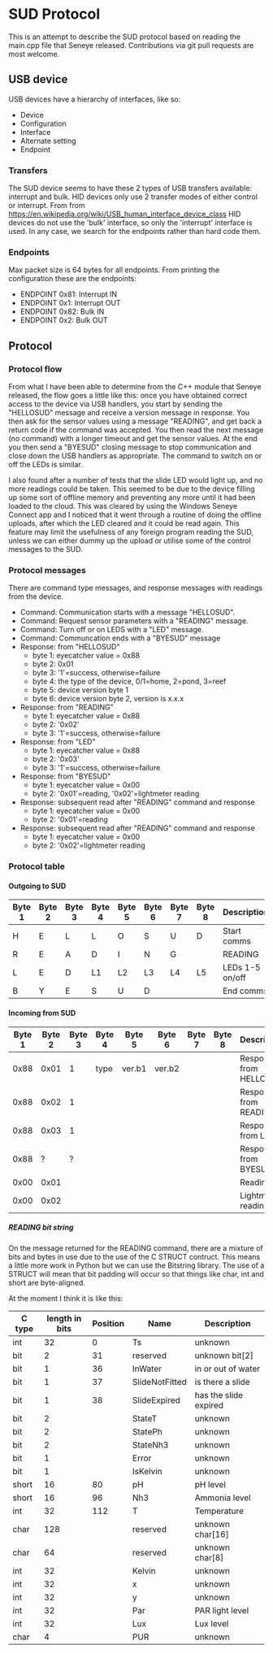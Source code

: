 # SUD Protocol
This is an attempt to describe the SUD protocol based on reading the main.cpp file that Seneye released. Contributions via git pull requests are most welcome.

## USB device
USB devices have a hierarchy of interfaces, like so:
* Device
* Configuration
* Interface
* Alternate setting
* Endpoint

### Transfers
The SUD device seems to have these 2 types of USB transfers available: interrupt and bulk. HID devices only use 2 transfer modes of either control or interrupt. From from https://en.wikipedia.org/wiki/USB_human_interface_device_class HID devices do not use the 'bulk' interface, so only the 'interrupt' interface is used. In any case, we search for the endpoints rather than hard code them.

### Endpoints
Max packet size is 64 bytes for all endpoints.
From printing the configuration these are the endpoints:
- ENDPOINT 0x81: Interrupt IN
- ENDPOINT 0x1: Interrupt OUT
- ENDPOINT 0x82: Bulk IN
- ENDPOINT 0x2: Bulk OUT

## Protocol
### Protocol flow
From what I have been able to determine from the C++ module that Seneye released, the flow goes a little like this: once you have obtained correct access to the device via USB handlers, you start by sending the "HELLOSUD" message and receive a version message in response. You then ask for the sensor values using a message "READING", and get back a return code if the command was accepted. You then read the next message (no command) with a longer timeout and get the sensor values. At the end you then send a "BYESUD" closing message to stop communication and close down the USB handlers as appropriate. The command to switch on or off the LEDs is similar.

I also found after a number of tests that the slide LED would light up, and no more readings could be taken. This seemed to be due to the device filling up some sort of offline memory and preventing any more until it had been loaded to the cloud. This was cleared by using the Windows Seneye Connect app and I noticed that it went through a routine of doing the offline uploads, after which the LED cleared and it could be read again. This feature may limit the usefulness of any foreign program reading the SUD, unless we can either dummy up the upload or utilise some of the control messages to the SUD.

### Protocol messages
There are command type messages, and response messages with readings from the device.
* Command: Communication starts with a message "HELLOSUD".
* Command: Request sensor parameters with a "READING" message.
* Command: Turn off or on LEDS with a "LED" message.
* Command: Communcation ends with a "BYESUD" message
* Response: from "HELLOSUD"
	- byte 1: eyecatcher value = 0x88
	- byte 2: 0x01
	- byte 3: '1'=success, otherwise=failure
	- byte 4: the type of the device, 0/1=home, 2=pond, 3=reef
	- byte 5: device version byte 1
	- byte 6: device version byte 2, version is x.x.x
* Response: from "READING"
	- byte 1: eyecatcher value = 0x88
	- byte 2: '0x02'
	- byte 3: '1'=success, otherwise=failure
* Response: from "LED"
	- byte 1: eyecatcher value = 0x88
	- byte 2: '0x03'
	- byte 3: '1'=success, otherwise=failure
* Response: from "BYESUD"
	- byte 1: eyecatcher value = 0x00
	- byte 2: '0x01'=reading, '0x02'=lightmeter reading
* Response: subsequent read after "READING" command and response
	- byte 1: eyecatcher value = 0x00
	- byte 2: '0x01'=reading
* Response: subsequent read after "READING" command and response
	- byte 1: eyecatcher value = 0x00
	- byte 2: '0x02'=lightmeter reading

### Protocol table
#### Outgoing to SUD

| Byte 1 | Byte 2 | Byte 3 | Byte 4 | Byte 5 | Byte 6 | Byte 7 | Byte 8 | Description |
|---|---|---|---|---|---|---|---|---|
|H|E|L|L|O|S|U|D|Start comms|
|R|E|A|D|I|N|G||READING|
|L|E|D|L1|L2|L3|L4|L5|LEDs 1-5 on/off|
|B|Y|E|S|U|D|||End comms|

#### Incoming from SUD

| Byte 1 | Byte 2 | Byte 3 | Byte 4 | Byte 5 | Byte 6 | Byte 7 | Byte 8 | Description |
|---|---|---|---|---|---|---|---|---|
|0x88|0x01|1|type|ver.b1|ver.b2|||Response from HELLOSUD|
|0x88|0x02|1||||||Response from READING|
|0x88|0x03|1||||||Response from LED|
|0x88|?|?||||||Response from BYESUD|
|0x00|0x01|||||||Reading|
|0x00|0x02|||||||Lightmeter reading|

##### READING bit string
On the message returned for the READING command, there are a mixture of bits and bytes in use due to the use of the C STRUCT contruct. This means a little more work in Python but we can use the Bitstring library. The use of a STRUCT will mean that bit padding will occur so that things like char, int and short are byte-aligned.

At the moment I think it is like this:

| C type | length in bits | Position | Name | Description |
|---|---|---|---|---|
|int|32|0|Ts| unknown|
|bit|2|31|reserved|unknown bit[2]|
|bit|1|36|InWater|in or out of water|
|bit|1|37|SlideNotFitted|is there a slide|
|bit|1|38|SlideExpired|has the slide expired|
|bit|2||StateT|unknown|
|bit|2||StatePh|unknown|
|bit|2||StateNh3|unknown|
|bit|1||Error|unknown|
|bit|1||IsKelvin|unknown|
|short|16|80|pH|pH level|
|short|16|96|Nh3|Ammonia level|
|int|32|112|T|Temperature|
|char|128||reserved|unknown char[16]|
|char|64||reserved|unknown char[8]| 
|int|32||Kelvin|unknown|
|int|32||x|unknown|
|int|32||y|unknown|
|int|32||Par|PAR light level|
|int|32||Lux|Lux level|
|char|4||PUR|unknown|

